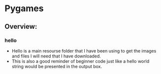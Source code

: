 # Pygames

## Overview:


### hello

  - Hello is a main resourse folder that I have been using to get the images and files I will need that I have downloaded.
  - This is also a good reminder of beginner code just like a hello world string would be presented in the output box.
